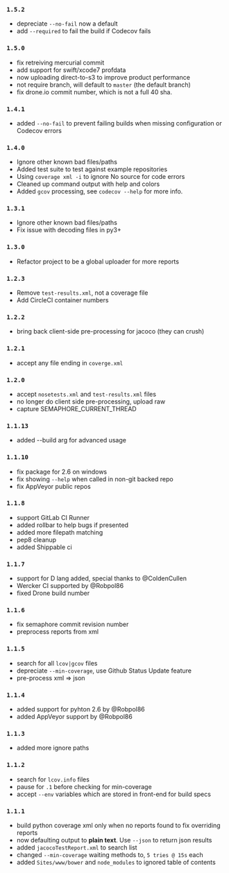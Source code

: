 ### `1.5.2`
- depreciate `--no-fail` now a default
- add `--required` to fail the build if Codecov fails

### `1.5.0`
- fix retreiving mercurial commit
- add support for swift/xcode7 profdata
- now uploading direct-to-s3 to improve product performance
- not require branch, will default to `master` (the default branch)
- fix drone.io commit number, which is not a full 40 sha.

### `1.4.1`
- added `--no-fail` to prevent failing builds when missing configuration or Codecov errors

### `1.4.0`
- Ignore other known bad files/paths
- Added test suite to test against example repositories
- Using `coverage xml -i` to ignore No source for code errors
- Cleaned up command output with help and colors
- Added `gcov` processing, see `codecov --help` for more info.

### `1.3.1`
- Ignore other known bad files/paths
- Fix issue with decoding files in py3+

### `1.3.0`
- Refactor project to be a global uploader for more reports

### `1.2.3`
- Remove `test-results.xml`, not a coverage file
- Add CircleCI container numbers

### `1.2.2`
- bring back client-side pre-processing for jacoco (they can crush)

### `1.2.1`
- accept any file ending in `coverge.xml`

### `1.2.0`
- accept `nosetests.xml` and `test-results.xml` files
- no longer do client side pre-processing, upload raw
- capture SEMAPHORE_CURRENT_THREAD

### `1.1.13`
- added --build arg for advanced usage

### `1.1.10`
- fix package for 2.6 on windows
- fix showing `--help` when called in non-git backed repo
- fix AppVeyor public repos

### `1.1.8`
- support GitLab CI Runner
- added rollbar to help bugs if presented
- added more filepath matching
- pep8 cleanup
- added Shippable ci

### `1.1.7`
- support for D lang added, special thanks to @ColdenCullen
- Wercker CI supported by @Robpol86
- fixed Drone build number

### `1.1.6`
- fix semaphore commit revision number
- preprocess reports from xml

### `1.1.5`
- search for all `lcov|gcov` files
- depreciate `--min-coverage`, use Github Status Update feature
- pre-process xml => json

### `1.1.4`
- added support for pyhton 2.6 by @Robpol86
- added AppVeyor support by @Robpol86

### `1.1.3`
- added more ignore paths

### `1.1.2`
- search for `lcov.info` files
- pause for `.1` before checking for min-coverage
- accept `--env` variables which are stored in front-end for build specs

### `1.1.1`
- build python coverage xml only when no reports found to fix overriding reports
- now defaulting output to **plain text**. Use `--json` to return json results
- added `jacocoTestReport.xml` to search list
- changed `--min-coverage` waiting methods to, `5 tries @ 15s` each
- added `Sites/www/bower` and `node_modules` to ignored table of contents

